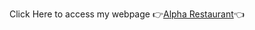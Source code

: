 Click Here to access my webpage  👉[Alpha Restaurant](https://tejagadepalli.github.io/AlphaRestaurant/)👈
